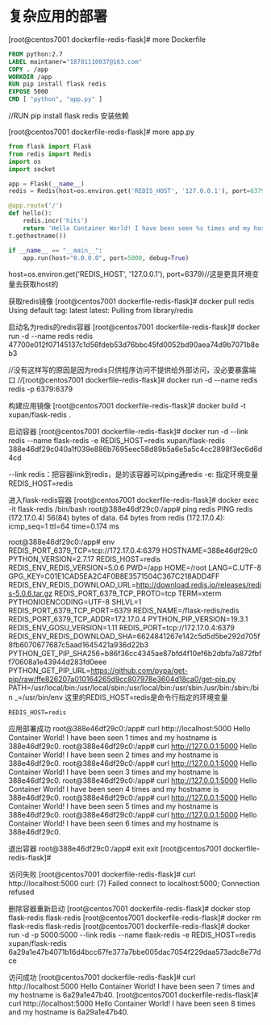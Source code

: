 # 复杂应用的部署

[root@centos7001 dockerfile-redis-flask]# more Dockerfile 

```dockerfile
FROM python:2.7
LABEL maintaner="18781110037@163.com"
COPY . /app
WORKDIR /app
RUN pip install flask redis
EXPOSE 5000
CMD [ "python", "app.py" ]
```

//RUN pip install flask redis 安装依赖



[root@centos7001 dockerfile-redis-flask]# more app.py 

```python
from flask import Flask
from redis import Redis
import os
import socket

app = Flask(__name__)
redis = Redis(host=os.environ.get('REDIS_HOST', '127.0.0.1'), port=6379)

@app.route('/')
def hello():
    redis.incr('hits')
    return 'Hello Container World! I have been seen %s times and my hostname is %s.\n' % (redis.get('hits'),socke
t.gethostname())

if __name__ == "__main__":
    app.run(host="0.0.0.0", port=5000, debug=True)
```

host=os.environ.get('REDIS_HOST', '127.0.0.1'), port=6379)//这是更具环境变量去获取host的





获取redis镜像
[root@centos7001 dockerfile-redis-flask]# docker pull redis
Using default tag: latest
latest: Pulling from library/redis



启动名为redis的redis容器
[root@centos7001 dockerfile-redis-flask]# docker run -d --name redis redis
47700e012f07145137c1d56fdeb53d76bbc45fd0052bd90aea74d9b7071b8eb3

//没有这样写的原因是因为redis只供程序访问不提供给外部访问，没必要暴露端口
//[root@centos7001 dockerfile-redis-flask]# docker run -d --name redis redis -p 6379:6379





构建应用镜像
[root@centos7001 dockerfile-redis-flask]# docker build -t xupan/flask-redis .





启动容器
[root@centos7001 dockerfile-redis-flask]# docker run -d --link redis --name flask-redis -e REDIS_HOST=redis xupan/flask-redis
388e46df29c040a1f039e886b7695eec58d89b5a6e5a5c4cc2898f3ec6d6d4cd

--link redis：把容器link到redis，是的该容器可以ping通redis
-e: 指定环境变量REDIS_HOST=redis





进入flask-redis容器
[root@centos7001 dockerfile-redis-flask]# docker exec -it flask-redis /bin/bash
root@388e46df29c0:/app# ping redis
PING redis (172.17.0.4) 56(84) bytes of data.
64 bytes from redis (172.17.0.4): icmp_seq=1 ttl=64 time=0.174 ms

root@388e46df29c0:/app# env
REDIS_PORT_6379_TCP=tcp://172.17.0.4:6379
HOSTNAME=388e46df29c0
PYTHON_VERSION=2.7.17
REDIS_HOST=redis
REDIS_ENV_REDIS_VERSION=5.0.6
PWD=/app
HOME=/root
LANG=C.UTF-8
GPG_KEY=C01E1CAD5EA2C4F0B8E3571504C367C218ADD4FF
REDIS_ENV_REDIS_DOWNLOAD_URL=http://download.redis.io/releases/redis-5.0.6.tar.gz
REDIS_PORT_6379_TCP_PROTO=tcp
TERM=xterm
PYTHONIOENCODING=UTF-8
SHLVL=1
REDIS_PORT_6379_TCP_PORT=6379
REDIS_NAME=/flask-redis/redis
REDIS_PORT_6379_TCP_ADDR=172.17.0.4
PYTHON_PIP_VERSION=19.3.1
REDIS_ENV_GOSU_VERSION=1.11
REDIS_PORT=tcp://172.17.0.4:6379
REDIS_ENV_REDIS_DOWNLOAD_SHA=6624841267e142c5d5d5be292d705f8fb6070677687c5aad1645421a936d22b3
PYTHON_GET_PIP_SHA256=b86f36cc4345ae87bfd4f10ef6b2dbfa7a872fbff70608a1e43944d283fd0eee
PYTHON_GET_PIP_URL=https://github.com/pypa/get-pip/raw/ffe826207a010164265d9cc807978e3604d18ca0/get-pip.py
PATH=/usr/local/bin:/usr/local/sbin:/usr/local/bin:/usr/sbin:/usr/bin:/sbin:/bin
_=/usr/bin/env
这里的REDIS_HOST=redis是命令行指定的环境变量

```text
REDIS_HOST=redis
```



应用部署成功
root@388e46df29c0:/app# curl http://localhost:5000
Hello Container World! I have been seen 1 times and my hostname is 388e46df29c0.
root@388e46df29c0:/app# curl http://127.0.0.1:5000
Hello Container World! I have been seen 2 times and my hostname is 388e46df29c0.
root@388e46df29c0:/app# curl http://127.0.0.1:5000
Hello Container World! I have been seen 3 times and my hostname is 388e46df29c0.
root@388e46df29c0:/app# curl http://127.0.0.1:5000
Hello Container World! I have been seen 4 times and my hostname is 388e46df29c0.
root@388e46df29c0:/app# curl http://127.0.0.1:5000
Hello Container World! I have been seen 5 times and my hostname is 388e46df29c0.
root@388e46df29c0:/app# curl http://127.0.0.1:5000
Hello Container World! I have been seen 6 times and my hostname is 388e46df29c0.



退出容器
root@388e46df29c0:/app# exit
exit
[root@centos7001 dockerfile-redis-flask]# 



访问失败
[root@centos7001 dockerfile-redis-flask]#  curl http://localhost:5000
curl: (7) Failed connect to localhost:5000; Connection refused



删除容器重新启动
[root@centos7001 dockerfile-redis-flask]# docker stop flask-redis 
flask-redis
[root@centos7001 dockerfile-redis-flask]# docker rm flask-redis 
flask-redis
[root@centos7001 dockerfile-redis-flask]#  docker run -d -p 5000:5000 --link redis --name flask-redis -e REDIS_HOST=redis xupan/flask-redis
6a29a1e47b4071b16d4bcc67fe377a7bbe005dac7054f229daa573adc8e77dce



访问成功
[root@centos7001 dockerfile-redis-flask]#  curl http://localhost:5000
Hello Container World! I have been seen 7 times and my hostname is 6a29a1e47b40.
[root@centos7001 dockerfile-redis-flask]#  curl http://localhost:5000
Hello Container World! I have been seen 8 times and my hostname is 6a29a1e47b40.